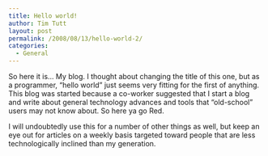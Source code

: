 ```yaml
---
title: Hello world!
author: Tim Tutt
layout: post
permalink: /2008/08/13/hello-world-2/
categories:
  - General
---
```


So here it is&#8230; My blog. I thought about changing the title of this one, but as a programmer, &#8220;hello world&#8221; just seems very fitting for the first of anything. This blog was started because a co-worker suggested that I start a blog and write about general technology advances and tools that &#8220;old-school&#8221; users may not know about. So here ya go Red.

I will undoubtedly use this for a number of other things as well, but keep an eye out for articles on a weekly basis targeted toward people that are less technologically inclined than my generation.

